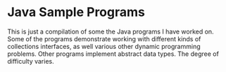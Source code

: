 # Java Sample Programs 
This is just a compilation of some the Java programs I have worked on. Some of the programs demonstrate working with different kinds of collections interfaces, as well various other dynamic programming problems. Other programs implement abstract data types. The degree of difficulty varies. 
